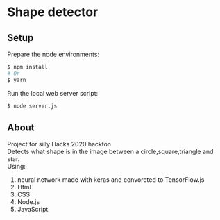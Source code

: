 # Shape detector


## Setup 

Prepare the node environments:
```sh
$ npm install
# Or
$ yarn
```

Run the local web server script:
```sh
$ node server.js
```

## About

Project for silly Hacks 2020 hackton </br>
Detects what shape is in the image between a circle,square,triangle and star.</br>
Using:
1. neural network made with keras and convoreted to TensorFlow.js
2. Html
3. CSS
4. Node.js
5. JavaScript



